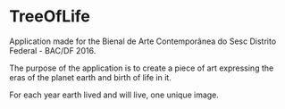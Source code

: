 # TreeOfLife
Application made for the Bienal de Arte Contemporânea do Sesc Distrito Federal - BAC/DF 2016.

The purpose of the application is to create a piece of art expressing the eras of the planet earth and birth of life in it.

For each year earth lived and will live, one unique image.

